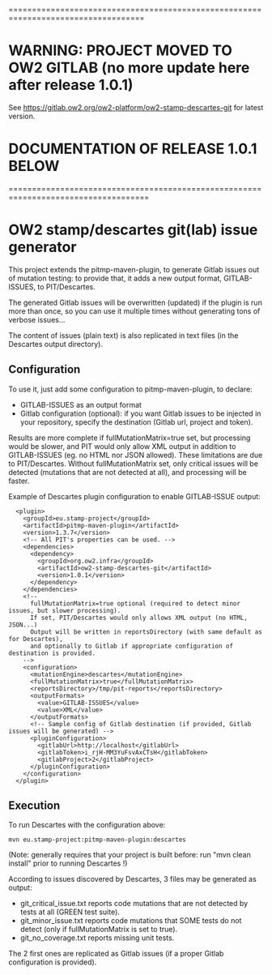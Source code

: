 ===================================================================================
# WARNING: PROJECT MOVED TO OW2 GITLAB (no more update here after release 1.0.1)

See https://gitlab.ow2.org/ow2-platform/ow2-stamp-descartes-git for latest version.

# DOCUMENTATION OF RELEASE 1.0.1 BELOW
====================================================================================

# OW2 stamp/descartes git(lab) issue generator

This project extends the pitmp-maven-plugin, to generate Gitlab issues out of mutation testing:
to provide that, it adds a new output format, GITLAB-ISSUES, to PIT/Descartes.

The generated Gitlab issues will be overwritten (updated) if the plugin is run more than once,
so you can use it multiple times without generating tons of verbose issues...

The content of issues (plain text) is also replicated in text files (in the Descartes output directory).

## Configuration

To use it, just add some configuration to pitmp-maven-plugin, to declare:
- GITLAB-ISSUES as an output format
- Gitlab configuration (optional): if you want Gitlab issues to be injected in your repository, specify the destination
(Gitlab url, project and token).

Results are more complete if fullMutationMatrix=true set, but processing would be slower, and PIT would only allow XML output in addition to GITLAB-ISSUES
(eg. no HTML nor JSON allowed). These limitations are due to PIT/Descartes.
Without fullMutationMatrix set, only critical issues will be detected (mutations that are not detected at all), and processing will be faster.

Example of Descartes plugin configuration to enable GITLAB-ISSUE output:

```
  <plugin>
    <groupId>eu.stamp-project</groupId>
    <artifactId>pitmp-maven-plugin</artifactId>
    <version>1.3.7</version>
    <!-- All PIT's properties can be used. -->
    <dependencies>
      <dependency>
        <groupId>org.ow2.infra</groupId>
        <artifactId>ow2-stamp-descartes-git</artifactId>
        <version>1.0.1</version>
      </dependency>
    </dependencies>
    <!--
      fullMutationMatrix=true optional (required to detect minor issues, but slower processing).
      If set, PIT/Descartes would only allows XML output (no HTML, JSON...)
      Output will be written in reportsDirectory (with same default as for Descartes),
      and optionally to Gitlab if appropriate configuration of destination is provided.
    -->
    <configuration>
      <mutationEngine>descartes</mutationEngine>
      <fullMutationMatrix>true</fullMutationMatrix>
      <reportsDirectory>/tmp/pit-reports</reportsDirectory>
      <outputFormats>
        <value>GITLAB-ISSUES</value>
        <value>XML</value>
      </outputFormats>
      <!-- Sample config of Gitlab destination (if provided, Gitlab issues will be generated) -->
      <pluginConfiguration>
        <gitlabUrl>http://localhost</gitlabUrl>
        <gitlabToken>i_rjH-MM3YuFsvAxCTsH</gitlabToken>
        <gitlabProject>2</gitlabProject>
      </pluginConfiguration>
    </configuration>
  </plugin>
```

## Execution

To run Descartes with the configuration above:

```
mvn eu.stamp-project:pitmp-maven-plugin:descartes
```
(Note: generally requires that your project is built before: run "mvn clean install" prior to running Descartes !)

According to issues discovered by Descartes, 3 files may be generated as output:
- git_critical_issue.txt reports code mutations that are not detected by tests at all (GREEN test suite).
- git_minor_issue.txt reports code mutations that SOME tests do not detect (only if fullMutationMatrix is set to true).
- git_no_coverage.txt reports missing unit tests.

The 2 first ones are replicated as Gitlab issues (if a proper Gitlab configuration is provided).

